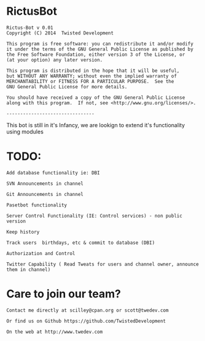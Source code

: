 RictusBot
======

    Rictus-Bot v 0.01
    Copyright (C) 2014  Twisted Development

    This program is free software: you can redistribute it and/or modify
    it under the terms of the GNU General Public License as published by
    the Free Software Foundation, either version 3 of the License, or
    (at your option) any later version.

    This program is distributed in the hope that it will be useful,
    but WITHOUT ANY WARRANTY; without even the implied warranty of
    MERCHANTABILITY or FITNESS FOR A PARTICULAR PURPOSE.  See the
    GNU General Public License for more details.

    You should have received a copy of the GNU General Public License
    along with this program.  If not, see <http://www.gnu.org/licenses/>.
    
    --------------------------------
  This bot is still in it's Infancy, we are lookign to extend it's functionality using modules
  
# TODO:
 
    Add database functionality ie: DBI
	
    SVN Announcements in channel
	
    Git Announcements in channel
	
    Pasetbot functionality
	
    Server Control Functionality (IE: Control services) - non public version
	
    Keep history
	
    Track users  birthdays, etc & commit to database (DBI)
	
    Authorization and Control
	
    Twitter Capability ( Read Tweats for users and channel owner, announce them in channel)
	
	
#	Care to join our team?
	
	Contact me directly at scilley@cpan.org or scott@twedev.com
	
	Or find us on Github https://github.com/TwistedDevelopment
	
	On the web at http://www.twedev.com